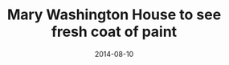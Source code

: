 ---
layout: post
title:  "Mary Washington House to see fresh coat of paint"
date:   2014-08-10 
link: http://www.fredericksburg.com/news/mary-washington-house-to-see-fresh-coat-of-paint/article_98c97c43-43ac-5bb4-be76-c32629fb4469.html
type: link
---